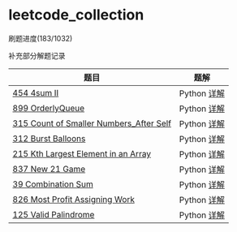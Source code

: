 # leetcode_collection

刷题进度(183/1032)

补充部分解题记录

题目 | 题解
-|-|
[454 4sum II][1] | Python [详解](https://marcelarthur.xyz/)
[899 OrderlyQueue][2] | Python [详解](https://marcelarthur.xyz/Leetcode_899_Orderly_Queue/)
[315 Count of Smaller Numbers_After Self][3] | Python [详解](https://marcelarthur.xyz/315-Count-of-Smaller-Numbers-After-Self/)
[312 Burst Balloons][4] | Python [详解](https://marcelarthur.xyz/312-Burst-Balloons-LeetCode/)
[215 Kth Largest Element in an Array][5] | Python [详解](https://marcelarthur.xyz/TopK/)
[837 New 21 Game][6] | Python [详解](https://marcelarthur.xyz/LeetCode%E6%AF%8F%E6%97%A5%E4%B8%89%E9%A2%98pickone-837-New-21-Game/#more)
[39 Combination Sum][7] | Python [详解](https://marcelarthur.xyz/LeetCode%E6%AF%8F%E6%97%A5%E4%B8%89%E9%A2%98pickone-39-Combination-Sum/)
[826 Most Profit Assigning Work][8] | Python [详解](https://marcelarthur.xyz/LeetCode%E6%AF%8F%E6%97%A5%E4%B8%89%E9%A2%98pickone-826-Most-Profit-Assigning-Work/)
[125 Valid Palindrome][9] | Python [详解]()


 

  











[1]: ./454_4Sum_II.py
[2]: ./899_Orderly_Queue.py
[3]: ./315_Count_of_Smaller_Numbers_After_Self.py
[4]: ./312_Burst_Balloons.py
[5]: ./215_Kth_Largest_Element_in_an_Array.py
[6]: ./837_New_21_Game.py
[7]: ./39_Combination_Sum.py
[8]: ./826_Most_Profit_Assigning_Work.py
[9]: ./125_Valid_Palindrome.py